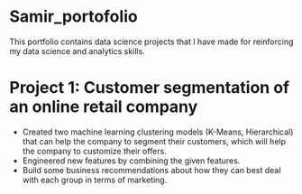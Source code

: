 # Samir_portofolio
This portfolio contains data science projects that I have made for reinforcing my data science and analytics skills.

# Project 1: Customer segmentation of an online retail company
* Created two machine learning clustering models (K-Means, Hierarchical) that can help the company to segment their customers, which will help the company to customize their offers.
* Engineered new features by combining the given features.
* Build some business recommendations about how they can best deal with each group in terms of marketing.
